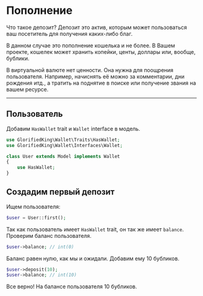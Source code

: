 # Пополнение

Что такое депозит? Депозит это актив, 
которым может пользоваться ваш посетитель для получения 
каких-либо благ.

В данном случае это пополнение кошелька и не более.
В Вашем проекте, кошелек может хранить копейки, центы, доллары 
или, вообще, бублики.

В виртуальной валюте нет ценности.
Она нужна для поощрения пользователя.
Например, начиснять её можно за комментарии, дни рождения итд., 
а тратить на поднятие в поиске или получение звания на вашем ресурсе.

---

## Пользователь

Добавим `HasWallet` trait и `Wallet` interface в модель.

```php
use GlorifiedKing\Wallet\Traits\HasWallet;
use GlorifiedKing\Wallet\Interfaces\Wallet;

class User extends Model implements Wallet
{
    use HasWallet;
}
```

## Создадим первый депозит

Ищем пользователя:

```php
$user = User::first(); 
```

Так как пользователь имеет `HasWallet` trait, 
он так же имеет `balance`. 
Проверим баланс пользователя.

```php
$user->balance; // int(0)
```

Баланс равен нулю, как мы и ожидали.
Добавим ему 10 бубликов.

```php
$user->deposit(10); 
$user->balance; // int(10)
```

Все верно! На балансе пользователя 10 бубликов.
